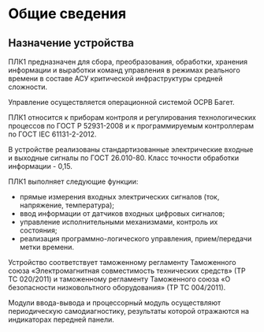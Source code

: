 # <span style="color:black">Общие сведения</span>
## **Назначение устройства**
ПЛК1 предназначен для сбора, преобразования, обработки, хранения информации и выработки команд управления 
в режимах реального времени в составе АСУ критической инфраструктуры средней сложности.

Управление осуществляется операционной системой ОСРВ Багет.

ПЛК1 относится к приборам контроля и регулирования технологических процессов по ГОСТ Р 52931-2008 и к 
программируемым контроллерам по ГОСТ IEC 61131-2-2012.

В устройстве реализованы стандартизованные электрические входные и выходные сигналы по ГОСТ 26.010-80. 
Класс точности обработки информации - 0,15.

ПЛК1 выполняет следующие функции: 

- прямые измерения входных электрических сигналов (ток, напряжение, температура); 
- ввод информации от датчиков входных цифровых сигналов; 
- управление исполнительными механизмами, контроль их состояния; 
- реализация программно-логического управления, прием/передачи метки времени.

<!-- Для предотвращения простоя оборудования при замене отказавшего модуля 
в ПЛК1 реализована «горячая» замена модулей (без выключения питания контроллера). -->

Устройство соответствует таможенному регламенту Таможенного союза «Электромагнитная совместимость технических 
средств» (ТР ТС 020/2011) и таможенному регламенту Таможенного союза «О безопасности низковольтного 
оборудования» (ТР ТС 004/2011).  

Модули ввода-вывода и процессорный модуль осуществляют периодическую самодиагностику, результаты 
которой отражаются на индикаторах передней панели.


<!-- При реализации в АСУ «горячего» резервирования необходимо использовать два процессорных модуля.  -->
<!-- ## **<mark>highlighting</mark>** -->
